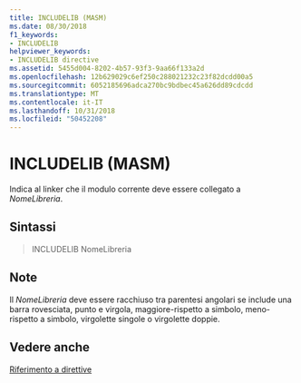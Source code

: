 ```yaml
---
title: INCLUDELIB (MASM)
ms.date: 08/30/2018
f1_keywords:
- INCLUDELIB
helpviewer_keywords:
- INCLUDELIB directive
ms.assetid: 5455d004-8202-4b57-93f3-9aa66f133a2d
ms.openlocfilehash: 12b629029c6ef250c288021232c23f82dcdd00a5
ms.sourcegitcommit: 6052185696adca270bc9bdbec45a626dd89cdcdd
ms.translationtype: MT
ms.contentlocale: it-IT
ms.lasthandoff: 10/31/2018
ms.locfileid: "50452208"
---
```

# <a name="includelib-masm"></a>INCLUDELIB (MASM)

Indica al linker che il modulo corrente deve essere collegato a *NomeLibreria*.

## <a name="syntax"></a>Sintassi

> INCLUDELIB NomeLibreria

## <a name="remarks"></a>Note

Il *NomeLibreria* deve essere racchiuso tra parentesi angolari se include una barra rovesciata, punto e virgola, maggiore-rispetto a simbolo, meno-rispetto a simbolo, virgolette singole o virgolette doppie.

## <a name="see-also"></a>Vedere anche

[Riferimento a direttive](../../assembler/masm/directives-reference.md)<br/>